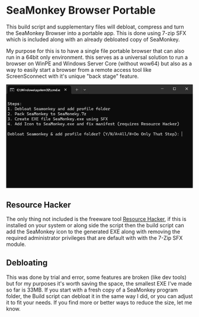 # SeaMonkey Browser Portable
This build script and supplementary files will debloat, compress and turn the SeaMonkey Browser into a portable app. This is done using 7-zip SFX which is included along with an already debloated copy of SeaMonkey. 

My purpose for this is to have a single file portable browser that can also run in a 64bit only environment. this serves as a universal solution to run a browser on WinPE and Windows Server Core (without wow64) but also as a way to easily start a browser from a remote access tool like ScreenSconnect with it's unique "back stage" feature.

<p align="center">
  <img src="https://raw.githubusercontent.com/jmclaren7/seamonkey-sfx/master/Extra/Screenshot1.png?raw=true">
</p>


## Resource Hacker
The only thing not included is the freeware tool [Resource Hacker](https://www.angusj.com/resourcehacker/), if this is installed on your system or along side the script then the build script can add the SeaMonkey icon to the generated EXE along with removing the required administrator privileges that are default with with the 7-Zip SFX module.

## Debloating
This was done by trial and error, some features are broken (like dev tools) but for my purposes it's worth saving the space, the smallest EXE I've made so far is 33MB. If you start with a fresh copy of a SeaMonkey program folder, the Build script can debloat it in the same way I did, or you can adjust it to fit your needs. If you find more or better ways to reduce the size, let me know.